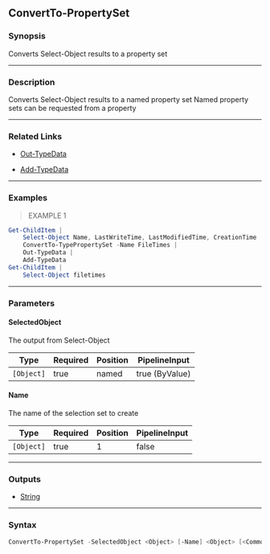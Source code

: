 ConvertTo-PropertySet
---------------------

### Synopsis
Converts Select-Object results to a property set

---

### Description

Converts Select-Object results to a named property set
Named property sets can be requested from a property

---

### Related Links
* [Out-TypeData](Out-TypeData.md)

* [Add-TypeData](Add-TypeData.md)

---

### Examples
> EXAMPLE 1

```PowerShell
Get-ChildItem |
    Select-Object Name, LastWriteTime, LastModifiedTime, CreationTime |
    ConvertTo-TypePropertySet -Name FileTimes |
    Out-TypeData |
    Add-TypeData
Get-ChildItem |
    Select-Object filetimes
```

---

### Parameters
#### **SelectedObject**
The output from Select-Object

|Type      |Required|Position|PipelineInput |
|----------|--------|--------|--------------|
|`[Object]`|true    |named   |true (ByValue)|

#### **Name**
The name of the selection set to create

|Type      |Required|Position|PipelineInput|
|----------|--------|--------|-------------|
|`[Object]`|true    |1       |false        |

---

### Outputs
* [String](https://learn.microsoft.com/en-us/dotnet/api/System.String)

---

### Syntax
```PowerShell
ConvertTo-PropertySet -SelectedObject <Object> [-Name] <Object> [<CommonParameters>]
```
